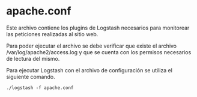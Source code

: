 
# apache.conf
Este archivo contiene los plugins de Logstash necesarios para monitorear las peticiones realizadas al sitio web.

Para poder ejecutar el archivo se debe verificar que existe el archivo /var/log/apache2/access.log y que se cuenta con los permisos necesarios de lectura del mismo.

Para ejecutar Logstash con el archivo de configuración se utiliza el siguiente comando.

```
./logstash -f apache.conf
```